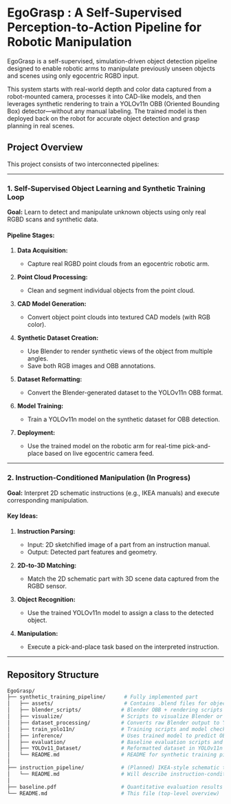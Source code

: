 # EgoGrasp : A Self-Supervised Perception-to-Action Pipeline for Robotic Manipulation

EgoGrasp is a self-supervised, simulation-driven object detection pipeline designed to enable robotic arms to manipulate previously unseen objects and scenes using only egocentric RGBD input.

This system starts with real-world depth and color data captured from a robot-mounted camera, processes it into CAD-like models, and then leverages synthetic rendering to train a YOLOv11n OBB (Oriented Bounding Box) detector—without any manual labeling. The trained model is then deployed back on the robot for accurate object detection and grasp planning in real scenes.

## Project Overview

This project consists of two interconnected pipelines:

---

### 1. Self-Supervised Object Learning and Synthetic Training Loop

**Goal:** Learn to detect and manipulate unknown objects using only real RGBD scans and synthetic data.

#### Pipeline Stages:

1. **Data Acquisition:**
   - Capture real RGBD point clouds from an egocentric robotic arm.

2. **Point Cloud Processing:**
   - Clean and segment individual objects from the point cloud.

3. **CAD Model Generation:**
   - Convert object point clouds into textured CAD models (with RGB color).

4. **Synthetic Dataset Creation:**
   - Use Blender to render synthetic views of the object from multiple angles.
   - Save both RGB images and OBB annotations.

5. **Dataset Reformatting:**
   - Convert the Blender-generated dataset to the YOLOv11n OBB format.

6. **Model Training:**
   - Train a YOLOv11n model on the synthetic dataset for OBB detection.

7. **Deployment:**
   - Use the trained model on the robotic arm for real-time pick-and-place based on live egocentric camera feed.

---

### 2. Instruction-Conditioned Manipulation (In Progress)

**Goal:** Interpret 2D schematic instructions (e.g., IKEA manuals) and execute corresponding manipulation.

#### Key Ideas:

1. **Instruction Parsing:**
   - Input: 2D sketchified image of a part from an instruction manual.
   - Output: Detected part features and geometry.

2. **2D-to-3D Matching:**
   - Match the 2D schematic part with 3D scene data captured from the RGBD sensor.

3. **Object Recognition:**
   - Use the trained YOLOv11n model to assign a class to the detected object.

4. **Manipulation:**
   - Execute a pick-and-place task based on the interpreted instruction.

---

## Repository Structure

```bash
EgoGrasp/
├── synthetic_training_pipeline/      # Fully implemented part
│   ├── assets/                       # Contains .blend files for objects
│   ├── blender_scripts/             # Blender OBB + rendering scripts
│   ├── visualize/                   # Scripts to visualize Blender or YOLOv11n outputs
│   ├── dataset_processing/          # Converts raw Blender output to YOLOv11n format
│   ├── train_yolo11n/               # Training scripts and model checkpoints
│   ├── inference/                   # Uses trained model to predict OBBs
│   ├── evaluation/                  # Baseline evaluation scripts and results (e.g., IoU, angle diff)
│   ├── YOLOv11_Dataset/             # Reformatted dataset in YOLOv11n format
│   └── README.md                    # README for synthetic training pipeline only
│
├── instruction_pipeline/            # (Planned) IKEA-style schematic to 3D recognition + manipulation
│   └── README.md                    # Will describe instruction-conditioned manipulation steps
│
├── baseline.pdf                     # Quantitative evaluation results (visual + metric)
└── README.md                        # This file (top-level overview)
